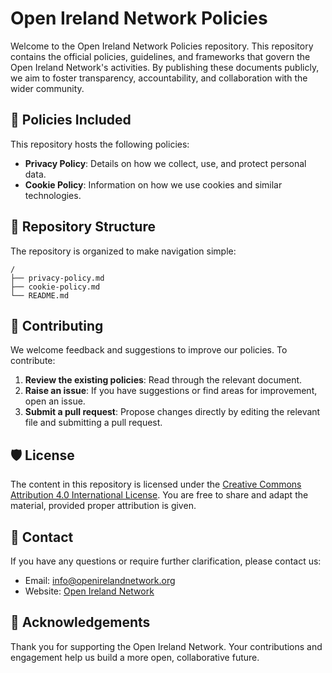 # Open Ireland Network Policies

Welcome to the Open Ireland Network Policies repository. This repository contains the official policies, guidelines, and frameworks that govern the Open Ireland Network's activities. By publishing these documents publicly, we aim to foster transparency, accountability, and collaboration with the wider community.

## 📜 Policies Included
This repository hosts the following policies:

- **Privacy Policy**: Details on how we collect, use, and protect personal data.
- **Cookie Policy**: Information on how we use cookies and similar technologies.

## 📂 Repository Structure
The repository is organized to make navigation simple:

```plaintext
/
├── privacy-policy.md
├── cookie-policy.md
└── README.md
```

## 🌟 Contributing
We welcome feedback and suggestions to improve our policies. To contribute:

1. **Review the existing policies**: Read through the relevant document.
2. **Raise an issue**: If you have suggestions or find areas for improvement, open an issue.
3. **Submit a pull request**: Propose changes directly by editing the relevant file and submitting a pull request.

## 🛡️ License
The content in this repository is licensed under the [Creative Commons Attribution 4.0 International License](https://creativecommons.org/licenses/by/4.0/). You are free to share and adapt the material, provided proper attribution is given.

## 📨 Contact
If you have any questions or require further clarification, please contact us:

- Email: [info@openirelandnetwork.org](mailto:info@openirelandnetwork.org)
- Website: [Open Ireland Network](https://openirelandnetwork.org)

## 🙌 Acknowledgements
Thank you for supporting the Open Ireland Network. Your contributions and engagement help us build a more open, collaborative future.
